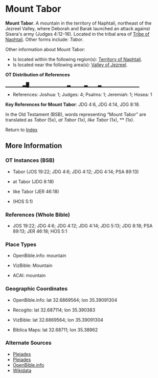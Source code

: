 # Mount Tabor
**Mount Tabor**. 
A mountain in the territory of Naphtali, northeast of the Jezreel Valley, where Deborah and Barak launched an attack against Sisera's army (Judges 4:12–16). 
Located in the tribal area of [Tribe of Naphtali](../../../groups/md/acai/Naphtali.md). 
Other forms include: 
*Tabor*. 




Other information about Mount Tabor:


* Is located within the following region(s): 
[Territory of Naphtali](TerritoryOfNaphtali.md). 
* Is located near the following area(s): 
[Valley of Jezreel](JezreelValley.md). 


**OT Distribution of References**

▁▁▁▁▁▃█▁▁▁▁▁▁▁▁▁▁▁▃▁▁▁▁▃▁▁▁▃▁▁▁▁▁▁▁▁▁▁▁
* References: Joshua: 1; Judges: 4; Psalms: 1; Jeremiah: 1; Hosea: 1



**Key References for Mount Tabor**: 
JDG 4:6, JDG 4:14, JDG 8:18. 


In the Old Testament (BSB), words representing “Mount Tabor” are translated as 
*Tabor* (5x), *at Tabor* (1x), *like Tabor* (1x), ** (1x). 




Return to [Index](00-Index.md)

## More Information

### OT Instances (BSB)

* Tabor (JOS 19:22; JDG 4:6; JDG 4:12; JDG 4:14; PSA 89:13)

* at Tabor (JDG 8:18)

* like Tabor (JER 46:18)

*  (HOS 5:1)



### References (Whole Bible)

* JOS 19:22; JDG 4:6; JDG 4:12; JDG 4:14; JDG 5:13; JDG 8:18; PSA 89:13; JER 46:18; HOS 5:1


### Place Types

* OpenBible.info: mountain

* VizBible: Mountain

* ACAI: mountain



### Geographic Coordinates

* OpenBible.info: lat 32.6869564; lon 35.39091304

* Recogito: lat 32.687114; lon 35.390383

* VizBible: lat 32.6869564; lon 35.39091304

* Biblica Maps: lat 32.68711; lon 35.38962



### Alternate Sources

* [Pleiades](https://pleiades.stoa.org/places/678419)
* [Pleiades](http://pleiades.stoa.org/places/678419)
* [OpenBible.info](https://www.openbible.info/geo/ancient/acd63ee)
* [Wikidata](http://www.wikidata.org/entity/Q193785)



